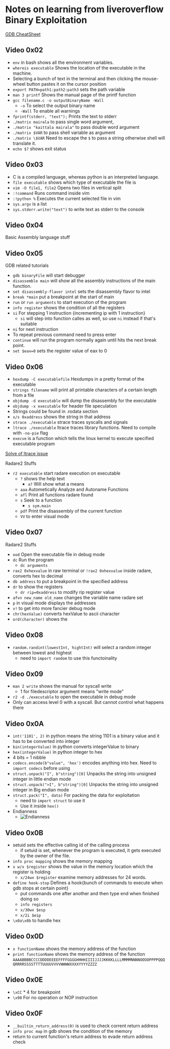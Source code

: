 # Notes on learning from liveroverflow Binary Exploitation

[GDB CheatSheet](https://gist.github.com/rkubik/b96c23bd8ed58333de37f2b8cd052c30)

## Video 0x02

- `env` in bash shows all the environment variables.
- `whereis executable` Shows the location of the executable in the machine.
- Selecting a bunch of text in the terminal and then clicking the mouse-wheel button pastes it on the cursor position
- `export PATH=path1:path2:path3` sets the path variable
- `man 3 printf` Shows the manual page of the printf function
- `gcc filename.c -o outputBinaryName -Wall`
  - `-o` To select the output binary name
  - `-Wall` To enable all warnings
- `fprintf(stderr, "text");` Prints the text to stderr
- `./matrix mairala` to pass single word argument,
- `./matrix "kaittala mairala"` to pass double word argument
- `./matrix $VAR` to pass shell variable as argument
- `./matrix \$VAR` Need to escape the `$` to pass a string otherwise shell will translate it.
- `echo $?` shows exit status

## Video 0x03

- C is a compiled language, whereas python is an interpreted language.
- `file executable` shows which type of executable the file is
- `vim -O file1, file2` Opens two files in vertical split
- `:!command` Runs command inside vim
- `:!python %` Executes the current selected file in vim
- `sys.argv` is a list
- `sys.stderr.write("text")` to write text as stderr to the console

## Video 0x04

Basic Assembly language stuff

## Video 0x05

GDB related tutorials

- `gdb binaryFile` will start debugger
- `disassemble main` will show all the assembly instructions of the main function.
- `set disassembly-flavor intel` sets the disassembly flavor to intel
- `break *main` put a breakpoint at the start of main
- `run` or `run arguments` to start execution of the program
- `info register` shows the condition of all the registers
- `si` For stepping 1 instruction {incrementing ip with 1 instruction}
  - `si` will step into function calles as well, so use `ni` instead if that's suitable
- `ni` for next instruction
- To repeat previous command need to press enter
- `continue` will run the program normally again until hits the next break point.
- `set $eax=0` sets the register value of eax to 0

## Video 0x06

- `hexdump -C executablefile` Hexdumps in a pretty format of the executable
- `strings filename` will print all printable characters of a certain length from a file
- `objdump -d executable` will dump the disassembly for the executable
- `objdump -x executable` for header file speculation
- Strings could be found in .rodata section
- `x/s 0xaddress` shows the string in that address
- `strace ./executable` strace traces syscalls and signals
- `ltrace ./executable` ltrace traces library functions. Need to compile with `-no-pie` flag
- `execve` is a function which tells the linux kernel to execute specified executable program

[Solve of ltrace issue](https://stackoverflow.com/questions/34519521/why-does-gcc-create-a-shared-object-instead-of-an-executable-binary-according-to/34522357#34522357)

Radare2 Stuffs

- `r2 executable` start radare execution on executable
  - `?` shows the help text
    - `a?` Will show what a means
  - `aaa` Autometically Analyze and Autoname Functions
  - `afl` Print all functions radare found
  - `s` Seek to a function
    - `s sym.main`
  - `pdf` Print the disassembly of the current function
  - `VV` to enter visual mode

## Video 0x07

Radare2 Stuffs

- `ood` Open the executable file in debug mode
- `dc` Run the program
  - `dc arguments`
- `rax2 0xhexvalue` in raw terminal or `!rax2 0xhexvalue` inside radare, converts hex to decimal
- `db address` to put a breakpoint in the specified address
- `dr` to show the registers
  - `dr rip=0xaddress` to modify rip register value
- `afvn new_name old_name` changes the variable name radare set
- `p` in visual mode displays the addresses
- `v!` to get into more fancier debug mode
- `chr(hexValue)` converts hexValue to ascii character
- `ord(character)` shows the

## Video 0x08

- `random.randint(lowestInt, hightInt)` will select a random integer between lowest and highest
  - need to `import random` to use this functoinality

## Video 0x09

- `man 2 write` shows the manual for syscall write
  - 1 for filedescriptor argument means "write mode"
- `r2 -d ./executable` to open the executable in debug mode
- Only can access level 0 with a syscall. But cannot control what happens there

## Video 0x0A

- `int('1101', 2)` in python means the string 1101 is a binary value and it has to be converted into integer
- `bin(integerValue)` in python converts integerValue to binary
- `hex(integerValue)` in python integer to hex
- 4 bits = 1 nibble
- `codecs.encode(b"value", 'hex')` encodes anything into hex. Need to `import codecs` before using
- `struct.unpack("I", b"string")[0]` Unpacks the string into unsigned integer in little endian mode
- `struct.unpack(">I", b"string")[0]` Unpacks the string into unsigned integer in Big endian mode
- `struct.pack("I", data)` For packing the data for exploitation
  - need to `import struct` to use it
  - Use it inside `hex()`
- Endianness
  - ![Endianness](Codes/endianness.png)

## Video 0x0B

- setuid sets the effective calling id of the calling process
  - if setuid is set, whenever the program is executed, it gets executed by the owner of the file.
- `info proc mapping` shows the memory mapping
- `x w/x $register` shows the value in the memory location which the register is holding
  - `x/24wx $register` examine memory addresses for 24 words.
- `define hook-stop` Defines a hook{bunch of commands to execute when gdb stops at certain point}
  - put commands one after another and then type end when finished doing so
  - `info registers`
  - `x/30wx $esp`
  - `x/2i $eip`
- `\x0a\x0b` to handle hex

## Video 0x0D

- `x functionName` shows the memory address of the function
- `print functionName` shows the memory address of the function
  `AAAABBBBCCCCDDDDEEEEFFFFGGGGHHHHIIIIJJJJKKKKLLLLMMMMNNNNOOOOPPPPQQQQRRRRSSSSTTTTUUUUVVVVWWWWXXXXYYYYZZZZ`

## Video 0x0E

- `\xCC` \* 4 for breakpoint
- `\x90` For no operation or NOP instruction

## Video 0x0F

- `__builtin_return_address(0)` is used to check corrent return address
- `info proc map` in gdb shows the condition of the memory
- return to current function's return address to evade return address check
